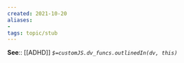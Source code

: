 ```yaml
---
created: 2021-10-20
aliases:
- 
tags: topic/stub
---
```



**See**:: [[ADHD]]
*`$=customJS.dv_funcs.outlinedIn(dv, this)`*